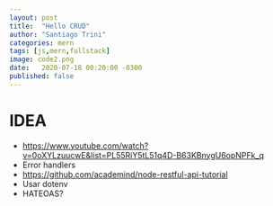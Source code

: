 ```yaml
---
layout: post
title:  "Hello CRUD"
author: "Santiago Trini"
categories: mern
tags: [js,mern,fullstack]
image: code2.png
date:   2020-07-18 00:20:00 -0300
published: false
---
```


# IDEA

- https://www.youtube.com/watch?v=0oXYLzuucwE&list=PL55RiY5tL51q4D-B63KBnygU6opNPFk_q
- Error handlers
- https://github.com/academind/node-restful-api-tutorial
- Usar dotenv
- HATEOAS?

